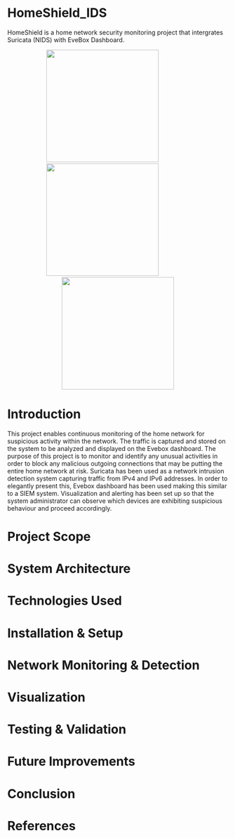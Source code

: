 # HomeShield_IDS

HomeShield is a home network security monitoring project that intergrates Suricata (NIDS) with EveBox Dashboard.

<p align="center">
  <img src="https://github.com/user-attachments/assets/d8371946-7fd3-4547-b47a-c191eaab5f96" width="256" height="256" />
  &nbsp;&nbsp;&nbsp;&nbsp;&nbsp;&nbsp;&nbsp;&nbsp;&nbsp;&nbsp;&nbsp;&nbsp;&nbsp;&nbsp;&nbsp;&nbsp;&nbsp;
  <img src="https://github.com/user-attachments/assets/8ba3728c-110f-4c13-93ff-ebb4825d8346" width="256" height="256" />
  &nbsp;&nbsp;&nbsp;&nbsp;&nbsp;&nbsp;&nbsp;&nbsp;&nbsp;&nbsp;&nbsp;&nbsp;&nbsp;&nbsp;&nbsp;&nbsp;&nbsp;
  <img src="https://github.com/user-attachments/assets/22085dc1-2afa-4f0b-bc45-6c84fd7169b2" width="256" height="256" />
</p>

# Introduction
This project enables continuous monitoring of the home network for suspicious activity within the network. The traffic is captured and stored on the system to be analyzed and displayed on the Evebox dashboard. The purpose of this project is to monitor and identify any unusual activities in order to block any malicious outgoing connections that may be putting the entire home network at risk. 
Suricata has been used as a network intrusion detection system capturing traffic from IPv4 and IPv6 addresses.
In order to elegantly present this, Evebox dashboard has been used making this similar to a SIEM system. Visualization and alerting has been set up so that the system administrator can observe which devices are exhibiting suspicious behaviour and proceed accordingly.

# Project Scope

# System Architecture

# Technologies Used

# Installation & Setup

# Network Monitoring & Detection

# Visualization

# Testing & Validation

# Future Improvements

# Conclusion

# References

